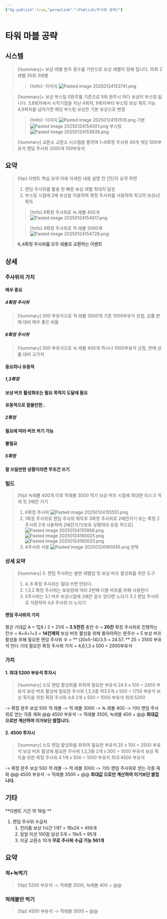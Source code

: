 ```yaml
---
{"dg-publish":true,"permalink":"/Publish/주사위 공략/"}
---
```


# 타워 마블 공략
## 시스템
> [!summary]+ 보상 레벨
> 완주 횟수를 기반으로 보상 레벨이 정해 집니다.
> 15회 2레벨
> 35회 3레벨
>  >[!info]- 이미지
>  >![Pasted image 20250124153741.png](/img/user/Publish/data/Pasted%20image%2020250124153741.png)

>[!summary]+ 보상 부스팅
> 0완주를 기준으로 5회 완주시 마다 보상이 부스팅 됩니다.
> 3,8회차에서 시작기점을 지난 
> 4회차, 9회차부터 부스팅 보상 획득 가능
> 4,9회차를 넘어가면 해당 부스팅 보상은 기본 보상으로 변경
> >[!info]- 이미지
> >![Pasted image 20250124151519.png](/img/user/Publish/data/Pasted%20image%2020250124151519.png)
> >기본
> >![Pasted image 20250124154001.png](/img/user/Publish/data/Pasted%20image%2020250124154001.png)
> >부스팅
> >![Pasted image 20250124153939.png](/img/user/Publish/data/Pasted%20image%2020250124153939.png)

>[!summary] 교환소
>교환소 시스템을 통하여
>1~6확정 주사위 49개 개당 500부유석
>랜덤 주사위 2000개 100부유석

## 요약
>[!tip] 이벤트 핵심 요약
>아래 자세한 내용 설명 전 간단히 요약 하면
>1. 랜덤 주사위를 활용 한 빠른 보상 레벨 최대치 달성
>2. 부스팅 시점에 2배 보상을 이용하여 확정 주사위를 사용하여 최고의 보상x2 획득
>
> >[!info] 6확정 주사위로 녹 레볼 400개
> >![Pasted image 20250124154617.png](/img/user/Publish/data/Pasted%20image%2020250124154617.png)
> 
> >[!info] 4확정 주사위로 적 레볼 3000개
> >![Pasted image 20250124154728.png](/img/user/Publish/data/Pasted%20image%2020250124154728.png)
> 
> **6,4확정 주사위를 모두 레볼로 교환하는 이벤트**

## 상세
### 주사위의 가치
#### 매우 중요
##### 4확정 주사위
>[!summary] 
>500 부유석으로 적 레볼 3000개
>기존 1000부유석 상점, 상품 판매 대비 매우 좋은 비율

##### 6확정 주사위
>[!summary] 
>500 부유석으로 녹 레볼 400개
>역시나 1000부유석 상점, 판매 상품 대비 고가치
#### 중요하나 유동적
##### 1,3확정
**보상 버프 활성화또는 필요 목적지 도달에 필요**

#### 유동적으로 잘쓸만한..
##### 2확정
**필요에 따라 버프 켜기 가능**

#### 불필요
##### 5확정 
**잘 쓰일만한 상황이라면 무조건 쓰기**

### 빌드
>[!tip] 녹레볼 400개 이후 적레볼 3000 먹기
>보상 버프 시점에 최대한 리스크 적게 첫 2배칸 가기
>1. 6확정 주사위
>![Pasted image 20250124155551.png](/img/user/Publish/data/Pasted%20image%2020250124155551.png)
>2. 1확정 주사위로 랜덤 주사위 획득후 3확정 주사위로 2배칸가기 
>	또는 확정 2주사위 2개 사용하여 2배칸가기(보유 상황따라 유동 적으로)
>	![Pasted image 20250124155956.png](/img/user/Publish/data/Pasted%20image%2020250124155956.png)
>	![Pasted image 20250124160025.png](/img/user/Publish/data/Pasted%20image%2020250124160025.png)
>	![Pasted image 20250124160033.png](/img/user/Publish/data/Pasted%20image%2020250124160033.png)
>3. 4주사위 사용
>![Pasted image 20250124160045.png](/img/user/Publish/data/Pasted%20image%2020250124160045.png)
반복 

### 상세 요약
>[!summary] 
>0. 랜덤 주사위는 발판 레벨업 및 보상 버프 활성화를 위한 도구
>1. 4, 6 확정 주사위는 절대 쓰면 안된다.
>2. 1,3,2 확정 주사위는 보유량에 따라 2번째 더블 버프를 위해 사용한다
>3. 5주사위는 
>	3.1 버프 보상시점에 2배칸 갈수 있다면 노리기
>	3.2 랜덤 주사위로 치환하여 4,6 주사위 더 노리기

#### 랜덤 주사위의 가치
평균 기대값 A = 1∑6​ / 2 = 21/6 = **3.5전진**
총칸 수 =  **20칸**
확정 주사위로 진행하는 칸수 = 6+4+1+3 = **14칸제외**
보상 버프 활성을 위해 돌아야하는 완주수 = 5
보상 버프 활성을 위해 필요한 랜덤 주사위 수 = ** (20x5-14)/3.5 = 24.57..**
25 = 2500 부유석 언더 기대
필요한 확정 주사위 가치 = 4,6,1,3 x 500 = 2000부유석

### 가치
#### 1. 최대 5200 부유석 투자시
> [!summary] 소모
> 랜덤 활성화를 위하여 필요한 부유석 
> 24.5 x 100 = 2450 부유석
> 보상 버프 활성에 필요한 주사위
> 1,2,3중 약3.5개 x 500 = 1750 부유석
> 보상 획득을 위한 확정 주사위
> 4,6 2개 x 500 = 1000 부유석
> 최대 5200

-> 확정 완주 보상 500 적 레볼
-> 적 레볼 3000
-> 녹 레볼 400
-> 기타 랜덤 주사위로 얻는 각종 재화 @@
4500 부유석 -> 적레볼 3500, 녹레볼 400 + @@
**최대값 으로만 계산하여 이거보단 쌀껍니다.**

#### 2. 4500 투자시
> [!summary] 소모
> 랜덤 활성화를 위하여 필요한 부유석 
> 25 x 100 = 2500 부유석
> 보상 버프 활성에 필요한 주사위
> 1,2,3중 2개 x 500 = 1000 부유석
> 보상 획득을 위한 확정 주사위
> 4 1개 x 500 = 1000 부유석
> 최대 4500 부유석

-> 확정 완주 보상 500 적 레볼
-> 적 레볼 3000
-> 기타 랜덤 주사위로 얻는 각종 재화 @@
4500 부유석 -> 적레볼 3500 + @@
**최대값 으로만 계산하여 이거보단 쌀껍니다.**
## 기타
**이벤트 기간 약 19일 **
1. 랜덤 주사위 수급처 
	1. 전리품 보상 1시간 1개?  = 19x24 = 456개
	2. 일일 미션 100점 달성 5개 = 19x5 = 95개
	3. 미궁 교환소 10개
**무료 주사위 수급 가능 561개**


## 요약
### 적+녹먹기
>[!tip] 5200 부유석 -> 적레볼 3500, 녹레볼 400 + @@
### 적레볼만 먹기
>[!tip] 4500 부유석 -> 적레볼 3500 + @@